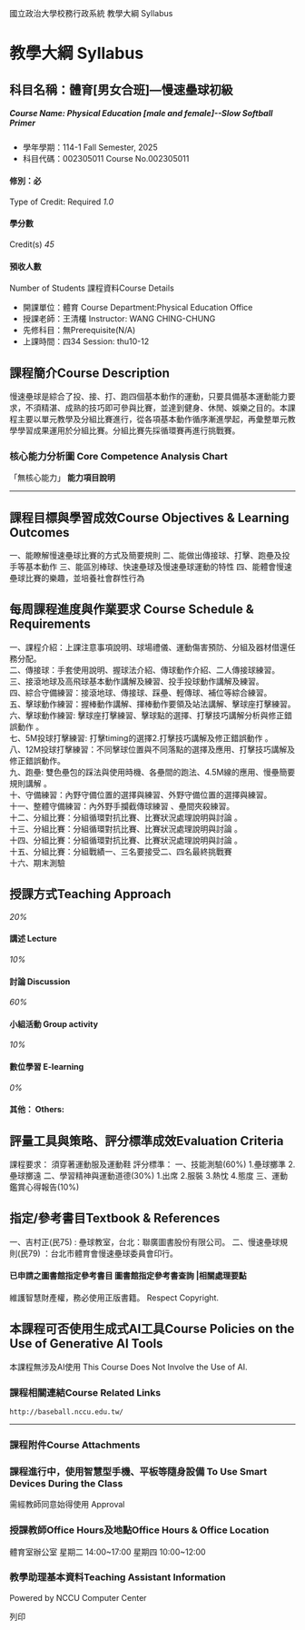 國立政治大學校務行政系統 教學大綱 Syllabus
# 教學大綱 Syllabus
##  科目名稱：體育[男女合班]—慢速壘球初級 
#####  Course Name: Physical Education [male and female]--Slow Softball Primer
  * 學年學期：114-1 Fall Semester, 2025 
  * 科目代碼：002305011 Course No.002305011


#### 修別：必
Type of Credit: Required 
_1.0_
#### 學分數
Credit(s)
_45_
#### 預收人數
Number of Students
課程資料Course Details
  * 開課單位：體育 Course Department:Physical Education Office 
  * 授課老師：王清欉 Instructor: WANG CHING-CHUNG 
  * 先修科目：無Prerequisite(N/A)
  * 上課時間：四34 Session: thu10-12


##  課程簡介Course Description
慢速壘球是綜合了投、接、打、跑四個基本動作的運動，只要具備基本運動能力要求，不須精湛、成熟的技巧即可參與比賽，並達到健身、休閒、娛樂之目的。本課程主要以單元教學及分組比賽進行，從各項基本動作循序漸進學起，再彙整單元教學學習成果運用於分組比賽。分組比賽先採循環賽再進行挑戰賽。
###  核心能力分析圖 Core Competence Analysis Chart
「無核心能力」 
**能力項目說明**
* * *
##  課程目標與學習成效Course Objectives & Learning Outcomes 
一、能瞭解慢速壘球比賽的方式及簡要規則
二、能做出傳接球、打擊、跑壘及投手等基本動作
三、能區別棒球、快速壘球及慢速壘球運動的特性
四、能體會慢速壘球比賽的樂趣，並培養社會群性行為
##  每周課程進度與作業要求 Course Schedule & Requirements
一、課程介紹：上課注意事項說明、球場禮儀、運動傷害預防、分組及器材借還任務分配。   
二、傳接球：手套使用說明、握球法介紹、傳球動作介紹、二人傳接球練習。  
三、接滾地球及高飛球基本動作講解及練習、投手投球動作講解及練習。   
四、綜合守備練習：接滾地球、傳接球、踩壘、輕傳球、補位等綜合練習。   
五、擊球動作練習：握棒動作講解、揮棒動作要領及站法講解、擊球座打擊練習。  
六、擊球動作練習: 擊球座打擊練習、擊球點的選擇、打擊技巧講解分析與修正錯誤動作 。  
七、5M投球打擊練習: 打擊timing的選擇2.打擊技巧講解及修正錯誤動作 。   
八、12M投球打擊練習：不同擊球位置與不同落點的選擇及應用、打擊技巧講解及修正錯誤動作。  
九、跑壘: 雙色壘包的踩法與使用時機、各壘間的跑法、4.5M線的應用、慢壘簡要規則講解 。   
十、守備練習：內野守備位置的選擇與練習、外野守備位置的選擇與練習。   
十一、整體守備練習：內外野手攔截傳球練習 、壘間夾殺練習。  
十二、分組比賽：分組循環對抗比賽、比賽狀況處理說明與討論 。  
十三、分組比賽：分組循環對抗比賽、比賽狀況處理說明與討論 。  
十四、分組比賽：分組循環對抗比賽、比賽狀況處理說明與討論 。  
十五、分組比賽：分組戰績一、三名要接受二、四名最終挑戰賽  
十六、期末測驗  

##  授課方式Teaching Approach
_20%_
####  講述 Lecture
_10%_
####  討論 Discussion
_60%_
####  小組活動 Group activity
_10%_
####  數位學習 E-learning
_0%_
####  其他： Others:
##  評量工具與策略、評分標準成效Evaluation Criteria
課程要求：
須穿著運動服及運動鞋
評分標準：
一、技能測驗(60%)
1.壘球擲準 2.壘球擲遠
二、學習精神與運動道德(30%)
1.出席 2.服裝 3.熱忱 4.態度
三、運動鑑賞心得報告(10%)
##  指定/參考書目Textbook & References
一、吉村正(民75) : 壘球教室，台北：聯廣圖書股份有限公司。
二、慢速壘球規則(民79) ：台北市體育會慢速壘球委員會印行。
####  已申請之圖書館指定參考書目  圖書館指定參考書查詢 |相關處理要點
維護智慧財產權，務必使用正版書籍。 Respect Copyright.
##  本課程可否使用生成式AI工具Course Policies on the Use of Generative AI Tools
本課程無涉及AI使用 This Course Does Not Involve the Use of AI.
###  課程相關連結Course Related Links
```
http://baseball.nccu.edu.tw/
```

* * *
###  課程附件Course Attachments
###  課程進行中，使用智慧型手機、平板等隨身設備 To Use Smart Devices During the Class
需經教師同意始得使用  Approval
###  授課教師Office Hours及地點Office Hours & Office Location
體育室辦公室
星期二 14:00~17:00
星期四 10:00~12:00
###  教學助理基本資料Teaching Assistant Information
Powered by NCCU Computer Center
  
列印
